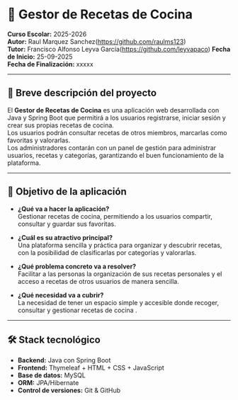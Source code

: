# 🍲 Gestor de Recetas de Cocina  

**Curso Escolar:** 2025-2026  
**Autor:** Raul Marquez Sanchez(https://github.com/raulms123)  
**Tutor:** Francisco Alfonso Leyva García(https://github.com/leyvapaco)
**Fecha de Inicio:** 25-09-2025  
**Fecha de Finalización:** xxxxx  

---

## 📌 Breve descripción del proyecto  
El **Gestor de Recetas de Cocina** es una aplicación web desarrollada con Java y Spring Boot que permitirá a los usuarios registrarse, iniciar sesión y crear sus propias recetas de cocina.  
Los usuarios podrán consultar recetas de otros miembros, marcarlas como favoritas y valorarlas.  
Los administradores contarán con un panel de gestión para administrar usuarios, recetas y categorías, garantizando el buen funcionamiento de la plataforma.  

---

## 🎯 Objetivo de la aplicación  
- **¿Qué va a hacer la aplicación?**  
  Gestionar recetas de cocina, permitiendo a los usuarios compartir, consultar y guardar sus favoritas.  

- **¿Cuál es su atractivo principal?**  
  Una plataforma sencilla y práctica para organizar y descubrir recetas, con la posibilidad de clasificarlas por categorías y valorarlas.  

- **¿Qué problema concreto va a resolver?**  
  Facilitar a las personas la organización de sus recetas personales y el acceso a recetas de otros usuarios de manera sencilla.  

- **¿Qué necesidad va a cubrir?**  
  La necesidad de tener un espacio simple y accesible donde recoger, consultar y gestionar recetas de cocina .  

---

## 🛠️ Stack tecnológico  
- **Backend:** Java con Spring Boot  
- **Frontend:** Thymeleaf + HTML + CSS + JavaScript  
- **Base de datos:** MySQL  
- **ORM:** JPA/Hibernate  
- **Control de versiones:** Git & GitHub  
